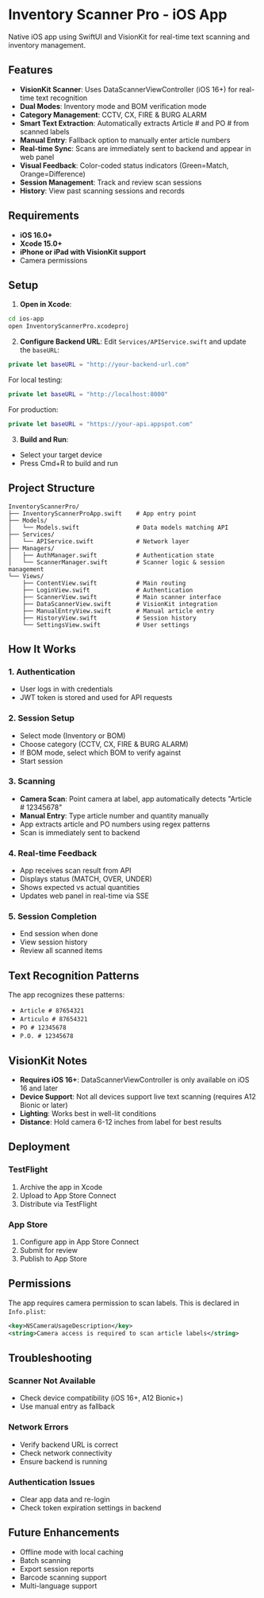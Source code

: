 # Inventory Scanner Pro - iOS App

Native iOS app using SwiftUI and VisionKit for real-time text scanning and inventory management.

## Features

- **VisionKit Scanner**: Uses DataScannerViewController (iOS 16+) for real-time text recognition
- **Dual Modes**: Inventory mode and BOM verification mode
- **Category Management**: CCTV, CX, FIRE & BURG ALARM
- **Smart Text Extraction**: Automatically extracts Article # and PO # from scanned labels
- **Manual Entry**: Fallback option to manually enter article numbers
- **Real-time Sync**: Scans are immediately sent to backend and appear in web panel
- **Visual Feedback**: Color-coded status indicators (Green=Match, Orange=Difference)
- **Session Management**: Track and review scan sessions
- **History**: View past scanning sessions and records

## Requirements

- **iOS 16.0+**
- **Xcode 15.0+**
- **iPhone or iPad with VisionKit support**
- Camera permissions

## Setup

1. **Open in Xcode**:
```bash
cd ios-app
open InventoryScannerPro.xcodeproj
```

2. **Configure Backend URL**:
Edit `Services/APIService.swift` and update the `baseURL`:
```swift
private let baseURL = "http://your-backend-url.com"
```

For local testing:
```swift
private let baseURL = "http://localhost:8000"
```

For production:
```swift
private let baseURL = "https://your-api.appspot.com"
```

3. **Build and Run**:
- Select your target device
- Press Cmd+R to build and run

## Project Structure

```
InventoryScannerPro/
├── InventoryScannerProApp.swift    # App entry point
├── Models/
│   └── Models.swift                # Data models matching API
├── Services/
│   └── APIService.swift            # Network layer
├── Managers/
│   ├── AuthManager.swift           # Authentication state
│   └── ScannerManager.swift        # Scanner logic & session management
└── Views/
    ├── ContentView.swift           # Main routing
    ├── LoginView.swift             # Authentication
    ├── ScannerView.swift           # Main scanner interface
    ├── DataScannerView.swift       # VisionKit integration
    ├── ManualEntryView.swift       # Manual article entry
    ├── HistoryView.swift           # Session history
    └── SettingsView.swift          # User settings
```

## How It Works

### 1. Authentication
- User logs in with credentials
- JWT token is stored and used for API requests

### 2. Session Setup
- Select mode (Inventory or BOM)
- Choose category (CCTV, CX, FIRE & BURG ALARM)
- If BOM mode, select which BOM to verify against
- Start session

### 3. Scanning
- **Camera Scan**: Point camera at label, app automatically detects "Article # 12345678"
- **Manual Entry**: Type article number and quantity manually
- App extracts article and PO numbers using regex patterns
- Scan is immediately sent to backend

### 4. Real-time Feedback
- App receives scan result from API
- Displays status (MATCH, OVER, UNDER)
- Shows expected vs actual quantities
- Updates web panel in real-time via SSE

### 5. Session Completion
- End session when done
- View session history
- Review all scanned items

## Text Recognition Patterns

The app recognizes these patterns:
- `Article # 87654321`
- `Articulo # 87654321`
- `PO # 12345678`
- `P.O. # 12345678`

## VisionKit Notes

- **Requires iOS 16+**: DataScannerViewController is only available on iOS 16 and later
- **Device Support**: Not all devices support live text scanning (requires A12 Bionic or later)
- **Lighting**: Works best in well-lit conditions
- **Distance**: Hold camera 6-12 inches from label for best results

## Deployment

### TestFlight
1. Archive the app in Xcode
2. Upload to App Store Connect
3. Distribute via TestFlight

### App Store
1. Configure app in App Store Connect
2. Submit for review
3. Publish to App Store

## Permissions

The app requires camera permission to scan labels. This is declared in `Info.plist`:
```xml
<key>NSCameraUsageDescription</key>
<string>Camera access is required to scan article labels</string>
```

## Troubleshooting

### Scanner Not Available
- Check device compatibility (iOS 16+, A12 Bionic+)
- Use manual entry as fallback

### Network Errors
- Verify backend URL is correct
- Check network connectivity
- Ensure backend is running

### Authentication Issues
- Clear app data and re-login
- Check token expiration settings in backend

## Future Enhancements

- Offline mode with local caching
- Batch scanning
- Export session reports
- Barcode scanning support
- Multi-language support
